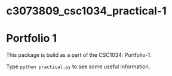 # c3073809_csc1034_practical-1

Portfolio 1
===========

This package is build as a part of the CSC1034: Portfolio-1.

Type `python practical.py` to see some useful information.
